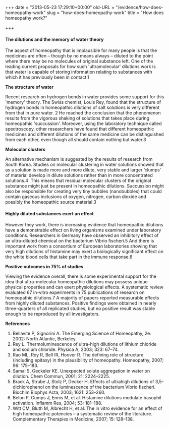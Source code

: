 +++
date = "2013-05-23 17:29:10+00:00"
old-URL = "/evidence/how-does-homeopathy-work"
slug = "how-does-homeopathy-work"
title = "How does homeopathy work?"

+++

#### The dilutions and the memory of water theory

The aspect of homeopathy that is implausible for many people is that the medicines are often – though by no means always – diluted to the point where there may be no molecules of original substance left. One of the leading current proposals for how such 'ultramolecular' dilutions work is that water is capable of storing information relating to substances with which it has previously been in contact.1

**The structure of water**

Recent research on hydrogen bonds in water provides some support for this 'memory' theory. The Swiss chemist, Louis Rey, found that the structure of hydrogen bonds in homeopathic dilutions of salt solutions is very different from that in pure water. 2 He reached the conclusion that the phenomenon results from the vigorous shaking of solutions that takes place during homeopathic 'succussion'. Moreover, using the laboratory technique called spectroscopy, other researchers have found that different homeopathic medicines and different dilutions of the same medicine can be distinguished from each other, even though all should contain nothing but water.3

**Molecular clusters**

An alternative mechanism is suggested by the results of research from South Korea. Studies on molecular clustering in water solutions showed that as a solution is made more and more dilute, very stable and larger ‘clumps’ of material develop in dilute solutions rather than in more concentrated solutions.4  This means that residual molecular clusters of the original substance might just be present in homeopathic dilutions. Succussion might also be responsible for creating very tiny bubbles (nanobubbles) that could contain gaseous inclusions of oxygen, nitrogen, carbon dioxide and possibly the homeopathic source material.3

#### Highly diluted substances exert an effect

However they work, there is increasing evidence that homeopathic dilutions have a demonstrable effect on living organisms examined under laboratory conditions. Researchers in Germany have observed an inhibitory effect of an ultra-diluted chemical on the bacterium Vibrio fischeri.5 And there is important work from a consortium of European laboratories showing that very high dilutions of histamine may exert a biologically significant effect on the white blood cells that take part in the immune response.6

**Positive outcomes in 75% of studies**

Viewing the evidence overall, there is some experimental support for the idea that ultra-molecular homeopathic dilutions may possess unique physical properties and can exert physiological effects. A systematic review evaluated 67 in-vitro experiments in 75 publications of research on homeopathic dilutions.7 A majority of papers reported measurable effects from highly diluted substances. Positive findings were obtained in nearly three-quarters of all replicated studies, but no positive result was stable enough to be reproduced by all investigators.

**References**
1. Bellavite P, Signorini A. The Emerging Science of Homeopathy, 2e. 2002: North Atlantic, Berkeley.
2. Rey L. Thermoluminescence of ultra-high dilutions of lithium chloride and sodium chloride. Physica A, 2003; 323: 67–74.
3. Rao ML, Roy R, Bell IR, Hoover R. The defining role of structure (including epitaxy) in the plausibility of homeopathy. Homeopathy, 2007; 96: 175–183.
4. Samal S, Geckeler KE. Unexpected solute aggregation in water on dilution. Chem Commun, 2001; 21: 2224–2225.
5. Brack A, Strube J, Stolz P, Decker H. Effects of ultrahigh dilutions of 3,5-dichlorophenol on the luminescence of the bacterium Vibrio fischeri. Biochim Biophys Acta, 2003; 1621: 253–260.
6. Belon P, Cumps J, Ennis M, et al. Histamine dilutions modulate basophil activation. Inflamm Res, 2004; 53: 181–188.
7. Witt CM, Bluth M, Albrecht H, et al. The in vitro evidence for an effect of high homeopathic potencies – a systematic review of the literature. Complementary Therapies in Medicine, 2007; 15: 128–138.
